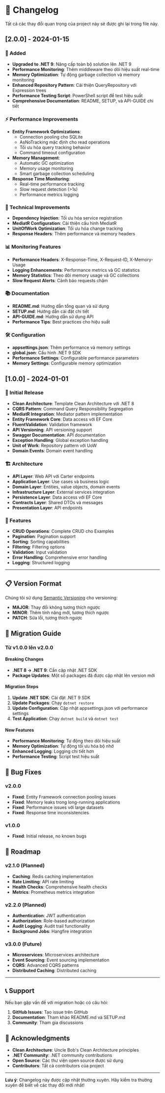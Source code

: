 # 📝 Changelog

Tất cả các thay đổi quan trọng của project này sẽ được ghi lại trong file này.

## [2.0.0] - 2024-01-15

### 🚀 Added
- **Upgraded to .NET 9**: Nâng cấp toàn bộ solution lên .NET 9
- **Performance Monitoring**: Thêm middleware theo dõi hiệu suất real-time
- **Memory Optimization**: Tự động garbage collection và memory monitoring
- **Enhanced Repository Pattern**: Cải thiện QueryRepository với Expression trees
- **Performance Testing Script**: PowerShell script để test hiệu suất
- **Comprehensive Documentation**: README, SETUP, và API-GUIDE chi tiết

### ⚡ Performance Improvements
- **Entity Framework Optimizations**: 
  - Connection pooling cho SQLite
  - AsNoTracking mặc định cho read operations
  - Tối ưu hóa query tracking behavior
  - Command timeout configuration
- **Memory Management**:
  - Automatic GC optimization
  - Memory usage monitoring
  - Smart garbage collection scheduling
- **Response Time Monitoring**:
  - Real-time performance tracking
  - Slow request detection (>1s)
  - Performance metrics logging

### 🔧 Technical Improvements
- **Dependency Injection**: Tối ưu hóa service registration
- **MediatR Configuration**: Cải thiện cấu hình MediatR
- **UnitOfWork Optimization**: Tối ưu hóa change tracking
- **Response Headers**: Thêm performance và memory headers

### 📊 Monitoring Features
- **Performance Headers**: X-Response-Time, X-Request-ID, X-Memory-Usage
- **Logging Enhancements**: Performance metrics và GC statistics
- **Memory Statistics**: Theo dõi memory usage và GC collections
- **Slow Request Alerts**: Cảnh báo requests chậm

### 📚 Documentation
- **README.md**: Hướng dẫn tổng quan và sử dụng
- **SETUP.md**: Hướng dẫn cài đặt chi tiết
- **API-GUIDE.md**: Hướng dẫn sử dụng API
- **Performance Tips**: Best practices cho hiệu suất

### 🛠️ Configuration
- **appsettings.json**: Thêm performance và memory settings
- **global.json**: Cấu hình .NET 9 SDK
- **Performance Settings**: Configurable performance parameters
- **Memory Settings**: Configurable memory optimization

## [1.0.0] - 2024-01-01

### 🎉 Initial Release
- **Clean Architecture**: Template Clean Architecture với .NET 8
- **CQRS Pattern**: Command Query Responsibility Segregation
- **MediatR Integration**: Mediator pattern implementation
- **Entity Framework Core**: Data access với EF Core
- **FluentValidation**: Validation framework
- **API Versioning**: API versioning support
- **Swagger Documentation**: API documentation
- **Exception Handling**: Global exception handling
- **Unit of Work**: Repository pattern với UoW
- **Domain Events**: Domain event handling

### 🏗️ Architecture
- **API Layer**: Web API với Carter endpoints
- **Application Layer**: Use cases và business logic
- **Domain Layer**: Entities, value objects, domain events
- **Infrastructure Layer**: External services integration
- **Persistence Layer**: Data access với EF Core
- **Contracts Layer**: Shared DTOs và messages
- **Presentation Layer**: API endpoints

### 🔧 Features
- **CRUD Operations**: Complete CRUD cho Examples
- **Pagination**: Pagination support
- **Sorting**: Sorting capabilities
- **Filtering**: Filtering options
- **Validation**: Input validation
- **Error Handling**: Comprehensive error handling
- **Logging**: Structured logging

---

## 📋 Version Format

Chúng tôi sử dụng [Semantic Versioning](https://semver.org/) cho versioning:

- **MAJOR**: Thay đổi không tương thích ngược
- **MINOR**: Thêm tính năng mới, tương thích ngược
- **PATCH**: Sửa lỗi, tương thích ngược

## 🔄 Migration Guide

### Từ v1.0.0 lên v2.0.0

#### Breaking Changes
- **.NET 8 → .NET 9**: Cần cập nhật .NET SDK
- **Package Updates**: Một số packages đã được cập nhật lên version mới

#### Migration Steps
1. **Update .NET SDK**: Cài đặt .NET 9 SDK
2. **Update Packages**: Chạy `dotnet restore`
3. **Update Configuration**: Cập nhật appsettings.json với performance settings
4. **Test Application**: Chạy `dotnet build` và `dotnet test`

#### New Features
- **Performance Monitoring**: Tự động theo dõi hiệu suất
- **Memory Optimization**: Tự động tối ưu hóa bộ nhớ
- **Enhanced Logging**: Logging chi tiết hơn
- **Performance Testing**: Script test hiệu suất

## 🐛 Bug Fixes

### v2.0.0
- **Fixed**: Entity Framework connection pooling issues
- **Fixed**: Memory leaks trong long-running applications
- **Fixed**: Performance issues với large datasets
- **Fixed**: Response time inconsistencies

### v1.0.0
- **Fixed**: Initial release, no known bugs

## 🔮 Roadmap

### v2.1.0 (Planned)
- **Caching**: Redis caching implementation
- **Rate Limiting**: API rate limiting
- **Health Checks**: Comprehensive health checks
- **Metrics**: Prometheus metrics integration

### v2.2.0 (Planned)
- **Authentication**: JWT authentication
- **Authorization**: Role-based authorization
- **Audit Logging**: Audit trail functionality
- **Background Jobs**: Hangfire integration

### v3.0.0 (Future)
- **Microservices**: Microservices architecture
- **Event Sourcing**: Event sourcing implementation
- **CQRS**: Advanced CQRS patterns
- **Distributed Caching**: Distributed caching

---

## 📞 Support

Nếu bạn gặp vấn đề với migration hoặc có câu hỏi:

1. **GitHub Issues**: Tạo issue trên GitHub
2. **Documentation**: Tham khảo README.md và SETUP.md
3. **Community**: Tham gia discussions

## 🙏 Acknowledgments

- **Clean Architecture**: Uncle Bob's Clean Architecture principles
- **.NET Community**: .NET community contributions
- **Open Source**: Các thư viện open source được sử dụng
- **Contributors**: Tất cả contributors của project

---

**Lưu ý**: Changelog này được cập nhật thường xuyên. Hãy kiểm tra thường xuyên để biết về các thay đổi mới nhất!

